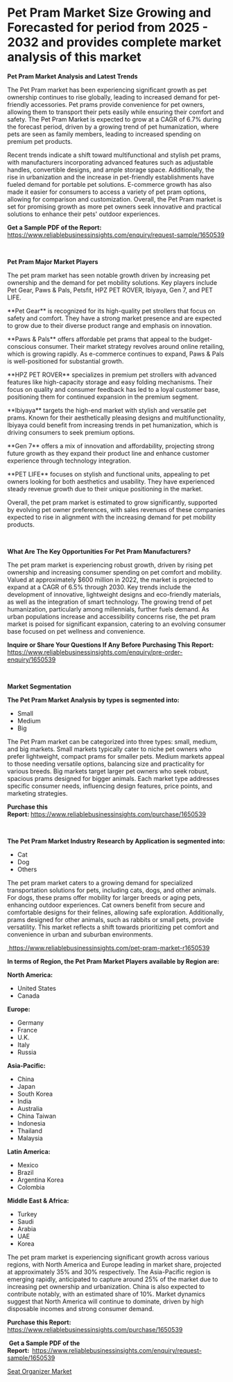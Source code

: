 <p><h1>Pet Pram Market Size Growing and Forecasted for period from 2025 - 2032 and provides complete market analysis of this market</h1></p><p><strong>Pet Pram Market Analysis and Latest Trends</strong></p>
<p><p>The Pet Pram market has been experiencing significant growth as pet ownership continues to rise globally, leading to increased demand for pet-friendly accessories. Pet prams provide convenience for pet owners, allowing them to transport their pets easily while ensuring their comfort and safety. The Pet Pram Market is expected to grow at a CAGR of 6.7% during the forecast period, driven by a growing trend of pet humanization, where pets are seen as family members, leading to increased spending on premium pet products.</p><p>Recent trends indicate a shift toward multifunctional and stylish pet prams, with manufacturers incorporating advanced features such as adjustable handles, convertible designs, and ample storage space. Additionally, the rise in urbanization and the increase in pet-friendly establishments have fueled demand for portable pet solutions. E-commerce growth has also made it easier for consumers to access a variety of pet pram options, allowing for comparison and customization. Overall, the Pet Pram market is set for promising growth as more pet owners seek innovative and practical solutions to enhance their pets' outdoor experiences.</p></p>
<p><strong>Get a Sample PDF of the Report:&nbsp;</strong> <a href="https://www.reliablebusinessinsights.com/enquiry/request-sample/1650539?utm_campaign=2234&utm_medium=2&utm_source=Github&utm_content=ia&utm_term=06022025&utm_id=pet-pram">https://www.reliablebusinessinsights.com/enquiry/request-sample/1650539</a></p>
<p>&nbsp;</p>
<p><strong>Pet Pram Major Market Players</strong></p>
<p><p>The pet pram market has seen notable growth driven by increasing pet ownership and the demand for pet mobility solutions. Key players include Pet Gear, Paws & Pals, Petsfit, HPZ PET ROVER, Ibiyaya, Gen 7, and PET LIFE. </p><p>**Pet Gear** is recognized for its high-quality pet strollers that focus on safety and comfort. They have a strong market presence and are expected to grow due to their diverse product range and emphasis on innovation.</p><p>**Paws & Pals** offers affordable pet prams that appeal to the budget-conscious consumer. Their market strategy revolves around online retailing, which is growing rapidly. As e-commerce continues to expand, Paws & Pals is well-positioned for substantial growth. </p><p>**HPZ PET ROVER** specializes in premium pet strollers with advanced features like high-capacity storage and easy folding mechanisms. Their focus on quality and consumer feedback has led to a loyal customer base, positioning them for continued expansion in the premium segment.</p><p>**Ibiyaya** targets the high-end market with stylish and versatile pet prams. Known for their aesthetically pleasing designs and multifunctionality, Ibiyaya could benefit from increasing trends in pet humanization, which is driving consumers to seek premium options.</p><p>**Gen 7** offers a mix of innovation and affordability, projecting strong future growth as they expand their product line and enhance customer experience through technology integration.</p><p>**PET LIFE** focuses on stylish and functional units, appealing to pet owners looking for both aesthetics and usability. They have experienced steady revenue growth due to their unique positioning in the market.</p><p>Overall, the pet pram market is estimated to grow significantly, supported by evolving pet owner preferences, with sales revenues of these companies expected to rise in alignment with the increasing demand for pet mobility products.</p></p>
<p>&nbsp;</p>
<p><strong>What Are The Key Opportunities For Pet Pram Manufacturers?</strong></p>
<p><p>The pet pram market is experiencing robust growth, driven by rising pet ownership and increasing consumer spending on pet comfort and mobility. Valued at approximately $600 million in 2022, the market is projected to expand at a CAGR of 6.5% through 2030. Key trends include the development of innovative, lightweight designs and eco-friendly materials, as well as the integration of smart technology. The growing trend of pet humanization, particularly among millennials, further fuels demand. As urban populations increase and accessibility concerns rise, the pet pram market is poised for significant expansion, catering to an evolving consumer base focused on pet wellness and convenience.</p></p>
<p><strong>Inquire or Share Your Questions If Any Before Purchasing This Report:</strong> <a href="https://www.reliablebusinessinsights.com/enquiry/pre-order-enquiry/1650539?utm_campaign=2234&utm_medium=2&utm_source=Github&utm_content=ia&utm_term=06022025&utm_id=pet-pram">https://www.reliablebusinessinsights.com/enquiry/pre-order-enquiry/1650539</a></p>
<p>&nbsp;</p>
<p><strong>Market Segmentation</strong></p>
<p><strong>The Pet Pram Market Analysis by types is segmented into:</strong></p>
<p><ul><li>Small</li><li>Medium</li><li>Big</li></ul></p>
<p><p>The Pet Pram market can be categorized into three types: small, medium, and big markets. Small markets typically cater to niche pet owners who prefer lightweight, compact prams for smaller pets. Medium markets appeal to those needing versatile options, balancing size and practicality for various breeds. Big markets target larger pet owners who seek robust, spacious prams designed for bigger animals. Each market type addresses specific consumer needs, influencing design features, price points, and marketing strategies.</p></p>
<p><strong>Purchase this Report:&nbsp;</strong><a href="https://www.reliablebusinessinsights.com/purchase/1650539?utm_campaign=2234&utm_medium=2&utm_source=Github&utm_content=ia&utm_term=06022025&utm_id=pet-pram">https://www.reliablebusinessinsights.com/purchase/1650539</a></p>
<p>&nbsp;</p>
<p><strong>The Pet Pram Market Industry Research by Application is segmented into:</strong></p>
<p><ul><li>Cat</li><li>Dog</li><li>Others</li></ul></p>
<p><p>The pet pram market caters to a growing demand for specialized transportation solutions for pets, including cats, dogs, and other animals. For dogs, these prams offer mobility for larger breeds or aging pets, enhancing outdoor experiences. Cat owners benefit from secure and comfortable designs for their felines, allowing safe exploration. Additionally, prams designed for other animals, such as rabbits or small pets, provide versatility. This market reflects a shift towards prioritizing pet comfort and convenience in urban and suburban environments.</p></p>
<p><a href="https://www.reliablebusinessinsights.com/pet-pram-market-r1650539?utm_campaign=2234&utm_medium=2&utm_source=Github&utm_content=ia&utm_term=06022025&utm_id=pet-pram">&nbsp;https://www.reliablebusinessinsights.com/pet-pram-market-r1650539</a></p>
<p><strong>In terms of Region, the Pet Pram Market Players available by Region are:</strong></p>
<p>
    <p> <strong> North America: </strong>
        <ul>
            <li>United States</li>
            <li>Canada</li>
        </ul>
        </p> 
    <p> <strong> Europe: </strong>
        <ul>
            <li>Germany</li>
            <li>France</li>
            <li>U.K.</li>
            <li>Italy</li>
            <li>Russia</li>
        </ul>
        </p> 
    <p> <strong> Asia-Pacific: </strong>
        <ul>
            <li>China</li>
            <li>Japan</li>
            <li>South Korea</li>
            <li>India</li>
            <li>Australia</li>
            <li>China Taiwan</li>
            <li>Indonesia</li>
            <li>Thailand</li>
            <li>Malaysia</li>
        </ul>
        </p> 
    <p> <strong> Latin America: </strong>
        <ul>
            <li>Mexico</li>
            <li>Brazil</li>
            <li>Argentina Korea</li>
            <li>Colombia</li>
        </ul>
        </p> 
    <p> <strong> Middle East & Africa: </strong>
        <ul>
            <li>Turkey</li>
            <li>Saudi</li>
            <li>Arabia</li>
            <li>UAE</li>
            <li>Korea</li>
        </ul>
    </p>
    </p>
<p><p>The pet pram market is experiencing significant growth across various regions, with North America and Europe leading in market share, projected at approximately 35% and 30% respectively. The Asia-Pacific region is emerging rapidly, anticipated to capture around 25% of the market due to increasing pet ownership and urbanization. China is also expected to contribute notably, with an estimated share of 10%. Market dynamics suggest that North America will continue to dominate, driven by high disposable incomes and strong consumer demand.</p></p>
<p><strong>Purchase this Report: </strong><a href="https://www.reliablebusinessinsights.com/purchase/1650539?utm_campaign=2234&utm_medium=2&utm_source=Github&utm_content=ia&utm_term=06022025&utm_id=pet-pram">https://www.reliablebusinessinsights.com/purchase/1650539</a></p>
<p>&nbsp;<strong>Get a Sample PDF of the Report:&nbsp;&nbsp;</strong><a href="https://www.reliablebusinessinsights.com/enquiry/request-sample/1650539?utm_campaign=2234&utm_medium=2&utm_source=Github&utm_content=ia&utm_term=06022025&utm_id=pet-pram">https://www.reliablebusinessinsights.com/enquiry/request-sample/1650539</a></p>
<p><strong></strong></p>
<p><p><a href="https://github.com/hillsmyung726/Market-Research-Report-List-1/blob/main/seat-organizer-market.md?utm_campaign=2234&utm_medium=2&utm_source=Github&utm_content=ia&utm_term=06022025&utm_id=pet-pram">Seat Organizer Market</a></p></p>